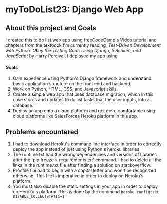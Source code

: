 # myToDoList23: Django Web App
## About this project and Goals
I created this to do list web app using freeCodeCamp's Video tutorial and chapters from the textbook I'm currently reading, *Test-Driven Development with Python: Obey the Testing Goat: Using Django, Selenium, and JavaScript* by Harry Percival. I deployed my app using 

#### Goals
1. Gain experience using Python's Django framework and understand basic application structure on the front end and backend.
2. Work on Python, HTML, CSS, and Javascript skills.
3. Create a simple web app that uses database migration, which in this case stores and updates to do list tasks that the user inputs, into a database.
4. Deploy an app onto a cloud platform and get more comfortable using cloud platforms like SalesForces Heroku platform in this app.

## Problems encountered
1. I had to download Heroku's command line interface in order to correctly deploy the app instead of just using Python's heroku libraries.
2. The runtime.txt had the wrong dependencies and versions of libraries after the `pip freeze > requirements.txt' command. I had to delete all the links in the runtime.txt file after finding a solution on stackoverflow.
3. Procfile file had to begin with a capital letter and won't be recognized otherwise. This file is imperative in order to deploy on Heroku's platform.
4. You must also disable the static settings in your app in order to deploy on Heroku's platform. This is done by the command `heroku config:set DISABLE_COLLECTSTATIC=1`

